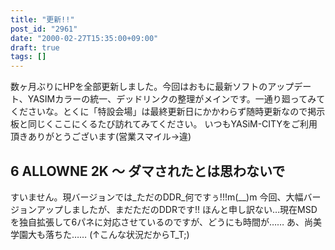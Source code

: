 ```yaml
---
title: "更新!!"
post_id: "2961"
date: "2000-02-27T15:35:00+09:00"
draft: true
tags: []
---
```



数ヶ月ぶりにHPを全部更新しました。今回はおもに最新ソフトのアップデート、YASIMカラーの統一、デッドリンクの整理がメインです。一通り廻ってみてくださいな。とくに「特設会場」は最終更新日にかかわらず随時更新なので掲示板と同じくここにくるたび訪れてみてください。 いつもYASiM-CITYをご利用頂きありがとうございます(営業スマイル→違)
## 6 ALLOWNE 2K ～ ダマされたとは思わないで
すいません。現バージョンでは_ただのDDR_何ですぅ!!!m(__)m 今回、大幅バージョンアップしましたが、まだただのDDRです!! ほんと申し訳ない…現在MSDを独自拡張して6パネに対応させているのですが、どうにも時間が…… あ、尚美学園大も落ちた…… (↑こんな状況だからT_T;)
